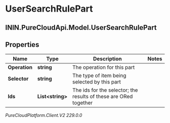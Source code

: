 # UserSearchRulePart

## ININ.PureCloudApi.Model.UserSearchRulePart

## Properties

|Name | Type | Description | Notes|
|------------ | ------------- | ------------- | -------------|
| **Operation** | **string** | The operation for this part | |
| **Selector** | **string** | The type of item being selected by this part | |
| **Ids** | **List&lt;string&gt;** | The ids for the selector; the results of these are ORed together | |



_PureCloudPlatform.Client.V2 229.0.0_
